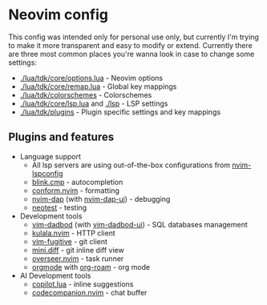 # Neovim config

This config was intended only for personal use only, but currently I'm trying to make it more transparent and easy to modify or extend. Currently there are three most common places you're wanna look in case to change some settings:

- [./lua/tdk/core/options.lua](./lua/tdk/core/options.lua) - Neovim options
- [./lua/tdk/core/remap.lua](./lua/tdk/core/remap.lua) - Global key mappings
- [./lua/tdk/colorschemes](./lua/tdk/colorschemes) - Colorschemes
- [./lua/tdk/core/lsp.lua](./lua/tdk/core/lsp.lua) and [./lsp](./lsp) - LSP settings
- [./lua/tdk/plugins](./lua/tdk/plugins) - Plugin specific settings and key mappings

## Plugins and features

- Language support
  - All lsp servers are using out-of-the-box configurations from [nvim-lspconfig](https://github.com/neovim/nvim-lspconfig/blob/master/doc/configs.md)
  - [blink.cmp](https://github.com/Saghen/blink.cmp) - autocompletion
  - [conform.nvim](https://github.com/stevearc/conform.nvim) - formatting
  - [nvim-dap](https://github.com/mfussenegger/nvim-dap) (with [nvim-dap-ui](https://github.com/rcarriga/nvim-dap-ui)) - debugging
  - [neotest](https://github.com/nvim-neotest/neotest) - testing
- Development tools
  - [vim-dadbod](https://github.com/tpope/vim-dadbod) (with [vim-dadbod-ui](https://github.com/kristijanhusak/vim-dadbod-ui)) - SQL databases management
  - [kulala.nvim](https://github.com/mistweaverco/kulala.nvim) - HTTP client
  - [vim-fugitive](https://github.com/tpope/vim-fugitive) - git client
  - [mini.diff](https://github.com/echasnovski/mini.diff) - git inline diff view
  - [overseer.nvim](https://github.com/stevearc/overseer.nvim) - task runner
  - [orgmode](https://github.com/nvim-orgmode/orgmode) with [org-roam](https://github.com/chipsenkbeil/org-roam.nvim) - org mode
- AI Development tools
  - [copilot.lua](https://github.com/zbirenbaum/copilot.lua) - inline suggestions
  - [codecompanion.nvim](https://github.com/olimorris/codecompanion.nvim) - chat buffer
